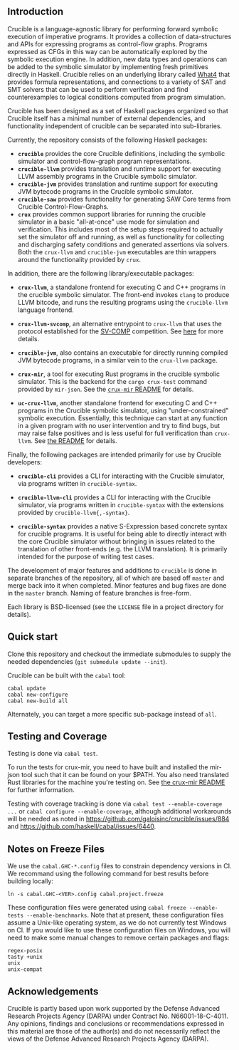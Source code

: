 Introduction
-------------

Crucible is a language-agnostic library for performing forward
symbolic execution of imperative programs.  It provides a collection
of data-structures and APIs for expressing programs as control-flow
graphs.  Programs expressed as CFGs in this way can be automatically
explored by the symbolic execution engine.  In addition, new data
types and operations can be added to the symbolic simulator by
implementing fresh primitives directly in Haskell.  Crucible relies on
an underlying library called [What4](https://github.com/GaloisInc/what4)
that provides formula representations, and connections to a variety of
SAT and SMT solvers that can be used to perform verification and find
counterexamples to logical conditions computed from program simulation.

Crucible has been designed as a set of Haskell packages organized so
that Crucible itself has a minimal number of external dependencies,
and functionality independent of crucible can be separated into sub-libraries.

Currently, the repository consists of the following Haskell packages:
 * **`crucible`** provides the core Crucible definitions, including the
   symbolic simulator and control-flow-graph program representations.
 * **`crucible-llvm`** provides translation and runtime support for
   executing LLVM assembly programs in the Crucible symbolic simulator.
 * **`crucible-jvm`** provides translation and runtime support for
   executing JVM bytecode programs in the Crucible symbolic simulator.
 * **`crucible-saw`** provides functionality for generating
   SAW Core terms from Crucible Control-Flow-Graphs.
 * **`crux`** provides common support libraries for running the
   crucible simulator in a basic "all-at-once" use mode for simulation
   and verification.  This includes most of the setup steps required
   to actually set the simulator off and running, as well as
   functionality for collecting and discharging safety conditions and
   generated assertions via solvers.  Both the `crux-llvm` and `crucible-jvm`
   executables are thin wrappers around the functionality provided
   by `crux`.

In addition, there are the following library/executable packages:

 * **`crux-llvm`**, a standalone frontend for executing C and C++ programs
   in the crucible symbolic simulator.  The front-end invokes `clang`
   to produce LLVM bitcode, and runs the resulting programs using
   the `crucible-llvm` language frontend.

 * **`crux-llvm-svcomp`**, an alternative entrypoint to `crux-llvm`
   that uses the protocol established for the [SV-COMP][sv-comp] competition.
   See [here](crux-llvm/README.md) for more details.

[sv-comp]: https://sv-comp.sosy-lab.org

 * **`crucible-jvm`**, also contains an executable for directly
   running compiled JVM bytecode programs, in a similar vein
   to the `crux-llvm` package.

 * **`crux-mir`**, a tool for executing Rust programs in the crucible symbolic
   simulator.  This is the backend for the `cargo crux-test` command provided
   by `mir-json`.  See the [`crux-mir` README](crux-mir/README.md) for details.

 * **`uc-crux-llvm`**, another standalone frontend for executing C and C++
   programs in the Crucible symbolic simulator, using "under-constrained"
   symbolic execution. Essentially, this technique can start at any function in
   a given program with no user intervention and try to find bugs, but may raise
   false positives and is less useful for full verification than `crux-llvm`.
   See [the README](./uc-crux-llvm/README.md) for details.

Finally, the following packages are intended primarily for use by Crucible
developers:

 * **`crucible-cli`** provides a CLI for interacting with the Crucible
   simulator, via programs written in `crucible-syntax`.

 * **`crucible-llvm-cli`** provides a CLI for interacting with the Crucible
   simulator, via programs written in `crucible-syntax` with the extensions
   provided by `crucible-llvm{,-syntax}`.

 * **`crucible-syntax`** provides a native S-Expression based concrete
   syntax for crucible programs.  It is useful for being able to
   directly interact with the core Crucible simulator without bringing
   in issues related to the translation of other front-ends (e.g. the
   LLVM translation).  It is primarily intended for the purpose of
   writing test cases.

The development of major features and additions to `crucible` is done
in separate branches of the repository, all of which are based off
`master` and merge back into it when completed. Minor features and bug
fixes are done in the `master` branch. Naming of feature branches is
free-form.

Each library is BSD-licensed (see the `LICENSE` file in a project
directory for details).

Quick start
-------------
Clone this repository and checkout the immediate submodules to supply the needed
dependencies (`git submodule update --init`).

Crucible can be built with the `cabal` tool:

```
cabal update
cabal new-configure
cabal new-build all
```

Alternately, you can target a more specific sub-package instead of `all`.

Testing and Coverage
--------------------

Testing is done via `cabal test`.

To run the tests for crux-mir, you need to have built and installed
the mir-json tool such that it can be found on your $PATH. You also
need translated Rust libraries for the machine you're testing on.
See [the crux-mir README](crux-mir/README.md) for further information.

Testing with coverage tracking is done via `cabal test --enable-coverage ...`  or
`cabal configure --enable-coverage`, although additional workarounds will be
needed as noted in https://github.com/galoisinc/crucible/issues/884 and
https://github.com/haskell/cabal/issues/6440.

Notes on Freeze Files
---------------------

We use the `cabal.GHC-*.config` files to constrain dependency versions in CI.
We recommand using the following command for best results before building
locally:

```
ln -s cabal.GHC-<VER>.config cabal.project.freeze
```

These configuration files were generated using
`cabal freeze --enable-tests --enable-benchmarks`. Note that at present, these
configuration files assume a Unix-like operating system, as we do not currently
test Windows on CI. If you would like to use these configuration files on
Windows, you will need to make some manual changes to remove certain packages
and flags:

```
regex-posix
tasty +unix
unix
unix-compat
```

Acknowledgements
----------------

Crucible is partly based upon work supported by the Defense Advanced
Research Projects Agency (DARPA) under Contract No. N66001-18-C-4011.
Any opinions, findings and conclusions or recommendations expressed in
this material are those of the author(s) and do not necessarily reflect
the views of the Defense Advanced Research Projects Agency (DARPA).
